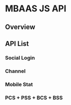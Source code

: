 MBAAS JS API
============

## Overview


## API List

### Social Login

### Channel

### Mobile Stat

### PCS + PSS + BCS + BSS
